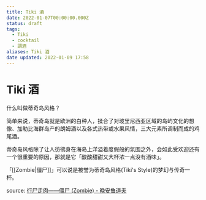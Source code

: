 ```yaml
---
title: Tiki 酒
date: 2022-01-07T00:00:00.000Z
status: draft
tags:
  - Tiki
  - cocktail
  - 調酒
aliases: Tiki 酒
date updated: 2022-01-09 17:58
---
```


# Tiki 酒

什么叫做蒂奇岛风格？

简单来说，蒂奇岛就是欧洲的白种人，揉合了对玻里尼西亚区域的岛屿文化的想像、加勒比海群岛产的朗姆酒以及各式热带或水果风情，三大元素所调制而成的鸡尾酒。

蒂奇岛风格除了让人彷彿身在海岛上洋溢着度假般的氛围之外，会如此受欢迎还有一个很重要的原因，那就是它「酸酸甜甜又大杯浓一点没有酒味」。

「[[Zombie|僵尸]]」可以说是被誉为蒂奇岛风格(Tiki's Style)的梦幻与传奇一杯。

source:
[行尸走肉——僵尸 (Zombie) - 晚安鲁道夫](https://mp.weixin.qq.com/s/z7RTnAdX_brL3WIacCwVBQ)
